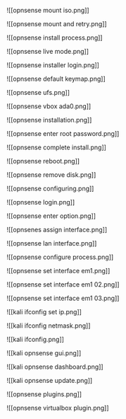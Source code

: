



![[opnsense mount iso.png]]

![[opnsense mount and retry.png]]

![[opnsense install process.png]]

![[opnsense live mode.png]]

![[opnsense installer login.png]]

![[opnsense default keymap.png]]

![[opnsense ufs.png]]

![[opnsense vbox ada0.png]]

![[opnsense installation.png]]


![[opnsense enter root password.png]]


![[opnsense complete install.png]]

![[opnsense reboot.png]]

![[opnsense remove disk.png]]

![[opnsense configuring.png]]

![[opnsense login.png]]

![[opnsense enter option.png]]

![[opnsenes assign interface.png]]

![[opnsense lan interface.png]]

![[opnsense configure process.png]]

![[opnsense set interface em1.png]]

![[opnsense set interface em1 02.png]]

![[opnsense set interface em1 03.png]]


![[kali ifconfig set ip.png]]

![[kali ifconfig netmask.png]]

![[kali ifconfig.png]]

![[kali opnsense gui.png]]

![[kali opnsense dashboard.png]]

![[kali opnsense update.png]]

![[opnsense plugins.png]]

![[opnsense virtualbox plugin.png]]